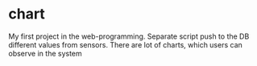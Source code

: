 # chart
My first project in the web-programming. 
Separate script push to the DB different values from sensors.
There are lot of charts, which users can observe in the system
